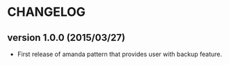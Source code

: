 CHANGELOG
=========

## version 1.0.0 (2015/03/27)

  - First release of amanda pattern that provides user with backup feature.
